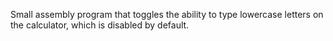 Small assembly program that toggles the ability to type lowercase letters on the calculator, which is disabled by default.
